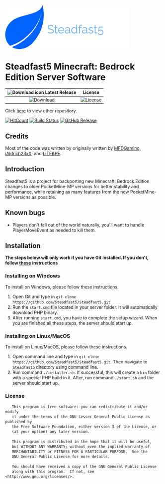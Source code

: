 <img src="https://github.com/Steadfast5/resources/blob/master/Steadfast5.png" alt="Steadfast5 logo" title="Aimeos" align="center" />

# Steadfast5 Minecraft: Bedrock Edition Server Software

| ![Download icon](https://storage.googleapis.com/material-icons/external-assets/v4/icons/svg/ic_file_download_black_18px.svg) Latest Release | License |
| :---: | :---: |
| [![Download](https://img.shields.io/badge/download-latest-blue.svg)](https://github.com/Steadfast5/Steadfast5/releases/latest/download/Steadfast5.phar) | [![License](https://img.shields.io/badge/license-LGNU%20v3-blue.svg?style=flat-square)](https://github.com/Steadfast5/Steadfast5/blob/master/LICENSE) |

Click [here](https://github.com/IceCruelStuff/Steadfast5) to view other repository.

[![HitCount](http://hits.dwyl.com/Steadfast5/https://githubcom/Steadfast5/Steadfast5.svg)](http://hits.dwyl.com/Steadfast5/https://githubcom/Steadfast5/Steadfast5)
[![Build Status](https://img.shields.io/badge/build-passing-brightgreen)](https://github.com/Steadfast5/Steadfast5)
[![GitHub Release](https://img.shields.io/github/release/Steadfast5/Steadfast5.svg)](https://github.com/Steadfast5/Steadfast5/releases/latest)

## Credits

Most of the code was written by originally written by [MFDGaming](https://github.com/MFDGaming), [iAldrich23xX](https://github.com/iAldrich23xX), and [LiTEKPE](https://github.com/LiTEKPE).

## Introduction

Steadfast5 is a project for backporting new Minecraft: Bedrock Edition changes to older PocketMine-MP versions for better stability and performance, while retaining as many features from the new PocketMine-MP versions as possible.

## Known bugs

- Players don't fall out of the world naturally, you'll want to handle PlayerMoveEvent as needed to kill them.

## Installation

**The steps below will only work if you have Git installed. If you don't, follow [these](https://github.com/Steadfast5/Steadfast5/wiki/Installing-without-Git#installation) instructions**

### Installing on Windows

To install on Windows, please follow these instructions.

1) Open Git and type in `git clone https://github.com/Steadfast5/Steadfast5.git` 
2) Run the `start.cmd` file located in your server folder. It will automatically download PHP binary.
3) After running `start.cmd`, you have to complete the setup wizard. When you are finished all these steps, the server should start up.

### Installing on Linux/MacOS

To install on Linux/MacOS, please follow these instructions.
1) Open command line and type in `git clone https://github.com/Steadfast5/Steadfast5.git`. Then navigate to `Steadfast5` directory using command line.
2) Run command `./installer.sh`. If successful, this will create a `bin` folder with a special PHP build in it. After, run command `./start.sh` and the server should start up.

### License

```
   This program is free software: you can redistribute it and/or modify
   it under the terms of the GNU Lesser General Public License as published by
   the Free Software Foundation, either version 3 of the License, or
   (at your option) any later version.

   This program is distributed in the hope that it will be useful,
   but WITHOUT ANY WARRANTY; without even the implied warranty of
   MERCHANTABILITY or FITNESS FOR A PARTICULAR PURPOSE.  See the
   GNU General Public License for more details.

   You should have received a copy of the GNU General Public License
   along with this program.  If not, see <http://www.gnu.org/licenses/>.
```

